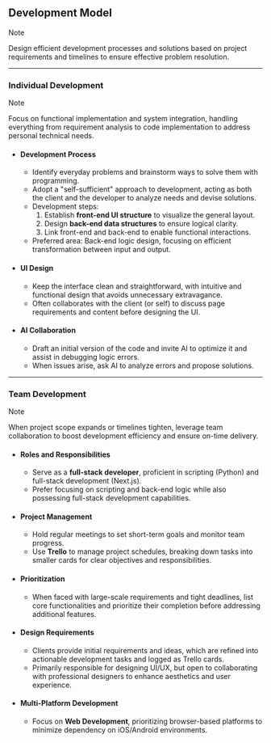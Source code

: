 <br/>

## Development Model

> [!NOTE]
> Design efficient development processes and solutions based on project requirements and timelines to ensure effective problem resolution.

---

### Individual Development

> [!NOTE]
> Focus on functional implementation and system integration, handling everything from requirement analysis to code implementation to address personal technical needs.

- #### Development Process
  - Identify everyday problems and brainstorm ways to solve them with programming.
  - Adopt a "self-sufficient" approach to development, acting as both the client and the developer to analyze needs and devise solutions.
  - Development steps:
    1. Establish **front-end UI structure** to visualize the general layout.
    2. Design **back-end data structures** to ensure logical clarity.
    3. Link front-end and back-end to enable functional interactions.
  - Preferred area: Back-end logic design, focusing on efficient transformation between input and output.
- #### UI Design
  - Keep the interface clean and straightforward, with intuitive and functional design that avoids unnecessary extravagance.
  - Often collaborates with the client (or self) to discuss page requirements and content before designing the UI.
- #### AI Collaboration
  - Draft an initial version of the code and invite AI to optimize it and assist in debugging logic errors.
  - When issues arise, ask AI to analyze errors and propose solutions.

---

### Team Development

> [!NOTE]
> When project scope expands or timelines tighten, leverage team collaboration to boost development efficiency and ensure on-time delivery.

- #### Roles and Responsibilities
  - Serve as a **full-stack developer**, proficient in scripting (Python) and full-stack development (Next.js).
  - Prefer focusing on scripting and back-end logic while also possessing full-stack development capabilities.
- #### Project Management
  - Hold regular meetings to set short-term goals and monitor team progress.
  - Use **Trello** to manage project schedules, breaking down tasks into smaller cards for clear objectives and responsibilities.
- #### Prioritization
  - When faced with large-scale requirements and tight deadlines, list core functionalities and prioritize their completion before addressing additional features.
- #### Design Requirements
  - Clients provide initial requirements and ideas, which are refined into actionable development tasks and logged as Trello cards.
  - Primarily responsible for designing UI/UX, but open to collaborating with professional designers to enhance aesthetics and user experience.
- #### Multi-Platform Development
  - Focus on **Web Development**, prioritizing browser-based platforms to minimize dependency on iOS/Android environments.
